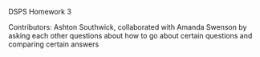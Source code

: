 DSPS Homework 3

Contributors: Ashton Southwick, collaborated with Amanda Swenson by asking each other questions about how to go about certain questions and comparing certain answers 
